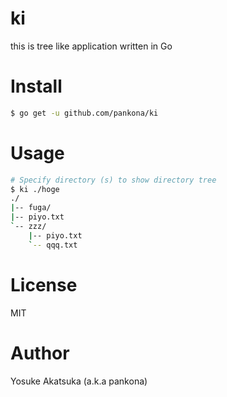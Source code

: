 # ki

this is tree like application written in Go

# Install

```bash
$ go get -u github.com/pankona/ki
```

# Usage

```bash
# Specify directory (s) to show directory tree
$ ki ./hoge
./
|-- fuga/
|-- piyo.txt
`-- zzz/
    |-- piyo.txt
    `-- qqq.txt
```

# License

MIT

# Author

Yosuke Akatsuka (a.k.a pankona)
